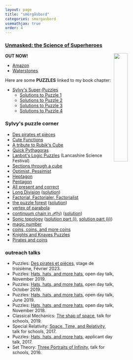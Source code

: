 ```yaml
---
layout: page
title: "smörgåsbord"
categories: smorgasbord
usemathjax: true
order: 4
---
```


### <a class="linkdebugmain" href="https://www.waterstones.com/book/unmasked/s-anscombe/n-danino/9781912979080?fbclid=IwAR2kkLuFbVRS0TvOr9etGZMB2E45oH8KkBVce9FdiyK7Mg01zQ-5km-6hlo">Unmasked: the Science of Superheroes</a>

<img src="/IMAGES/sylvy.jpg" width="30%" style="float:right;">

__OUT NOW!__

- [Amazon](https://www.amazon.co.uk/Unmasked-Science-Superheroes-Robert-Walsh/dp/191297908X/ref=sr_1_1?keywords=unmasked%3A+the+science+of+superheroes&qid=1583537025&sr=8-1)
- [Waterstones](https://www.waterstones.com/book/unmasked/robert-walsh/sarita-robsinson/9781912979080)

Here are some __PUZZLES__ linked to my book chapter:

- [Sylvy's Super-Puzzles](https://drive.google.com/open?id=1K-xXXL_MDcRIw9oqBXxBkids8Tl2Re_h)
	- [Solutions to Puzzle 1](https://drive.google.com/open?id=1wRbmZ1NnrsDi8owL3eR67jT6qxY08q15)
	- [Solutions to Puzzle 2](https://drive.google.com/open?id=1FMIm128PyFPKjqdvzH1HVODcymrDQImU)
	- [Solutions to Puzzle 3](https://drive.google.com/open?id=1eJuCq47qeHz4Rfd2CNA6HNJZ3k5jwQ1f)
	- [Solutions to Puzzle 4](https://drive.google.com/open?id=1-ygDZoILj3275DNXMXMRT27L7ij6tEp8)



### Sylvy's puzzle corner

- [Des pirates et pièces](https://drive.google.com/file/d/1O7zRE2k8p5LRpJEsOlxPqNcKQfG_z3Fo/view?usp=share_link)
- [Cute Functions](https://drive.google.com/file/d/1Y1f2rfKFNoUjqvpLnxobaEXha8kieE4C/view?usp=sharing)
- [A tribute to Rubik's Cube](https://drive.google.com/open?id=1tB2ceF85zjMHMrlukyXEf2utWGk3PJQP)
- [Quick Pythagoras](https://drive.google.com/open?id=1HCCLIiGS2ZN34gsOxerLYGKWJQ2A6LnX)
- [Lanbot's Logic Puzzles](http://www.lancashiresciencefestival.co.uk/wp-content/uploads/2018/07/LanBots-Logic-Puzzles-with-Sylvy-Anscombe.pdf) (Lancashire Science Festival)
- [Sections through a cube](https://drive.google.com/open?id=1u_NX6uAT93VMB0dWBZ7H-ormCrMrvunj)
- [Optimist, Pessimist](https://drive.google.com/open?id=1qw4hcQVZuDdAIN7PVrJFyGeFI9-diA3K)
- [Heptagon](https://drive.google.com/open?id=18VD2zNDJ8hqHkcfm31bhq0r1RD2BP7_L)
- [Pentagon](https://drive.google.com/open?id=1C7FPQGbc-vId4bIBpV80zd5vjlODTs1C)
- [All present and correct](https://drive.google.com/open?id=1K_bxWt_s-gOUMPh3kr09PwLfbLG4ltHJ)
- [Long Division](https://drive.google.com/open?id=1sqPjD3kr-AVhtlYdnC8aiK3EzGgzSqKt) ([solution](https://drive.google.com/open?id=1-uXa83mTjN0bqq_PQA50opMN65vxL1su))
- [Factorial, Factorialer, Factorialist](https://drive.google.com/open?id=1zi9g_C_2DwsdwjM502mbQgqR5IEmHKvv)
- [the puzzle forest](https://drive.google.com/open?id=0B6bVmoUt7QTXNEZndDdxLXU0SFk)
	([solution](https://drive.google.com/open?id=0B6bVmoUt7QTXeGRLWjE4SmZLSnc))
- [vertex of parabola](https://sylvyanscombe.wordpress.com/2015/11/10/puzzle-corner-sylvys-puzzle-5/)
- [continuum chain in $\mathcal{P}(\mathbb{N})$](https://sylvyanscombe.wordpress.com/2015/10/28/sylvys-weekly-puzzle-4/)
	([solution](https://sylvyanscombe.wordpress.com/2015/12/18/puzzle-corner-solution-to-sylvys-puzzle-4/))
- [Sonic topology](https://sylvyanscombe.wordpress.com/2015/10/14/sylvys-weekly-puzzle-3/)
	([solution part (i)](https://sylvyanscombe.wordpress.com/2015/10/28/sylvys-weekly-puzzle-3-solution-part-i/),
	[solution part (ii)](https://sylvyanscombe.wordpress.com/2015/11/10/sylvys-weekly-puzzle-3-solution-part-ii/))
- [magic number](https://drive.google.com/open?id=1rvjFVInD3iZtZ7yJK_LJnPMunG7ZaWnK)
- [coins, coins, and more coins](https://drive.google.com/open?id=1mAd5D5rg_gJ24VKEb5f6j69ICRuPzb5q)
- [Knights and Knaves Puzzles](https://drive.google.com/open?id=1dBMwVTqsjnDuiwT3ObaYLPI5c8DL0zT0)
- [Pirates and coins](https://drive.google.com/file/d/0B6bVmoUt7QTXdzRlNERaZEVYLVk/view?usp=sharing)

<!--
<a name="misc"></a>

<br>
<hr>

	<h3>miscellany of fun maths</h3>

	<ul>
	<li>Analysis: <a href="https://drive.google.com/open?id=1ZhW7-zUUB8RayZt7QXKV1t05qzp_GsQl">a few tricky questions</a> about convergence and continuity</li>
-->
<!--
<li>Strategy/Set Theory: Hat problems (joint work with <a href="">Rob Leek</a>)</li>
<li>Euler characteristic, graphs, solids</li>
<li>Tennis</li>
<li>Kittens</li>
<li>naive calculus</li>
<li>non-Euclidean geometry</li>
<li>Rigid structure of Platonic solids, lengths, areas, and volumes</li>
<li>colourings of solids</li>
<li>Spinning Platonic Solids</li>
<li>Conic sections</li>
<li>Four switches, levers</li>
<li>Hairy Ball Theorem</li>
<li>Pancake Theorem, Red and blue points on the plane</li>
<li>Permutations with jam</li>
<li>Homogeneity, random graph, $(\mathbb{Q},<)$, back-and-forth</li>
</ul>
-->



### outreach talks

- Puzzles: [Des pirates et pièces](https://drive.google.com/file/d/1i8fPiYukmXNtW5OP4D0BCoDrzeOag7s6/view?usp=sharing), stage de troisième, Février 2023.
- Puzzles: [Hats, hats, and more hats](https://drive.google.com/open?id=1eRqj-A6q05ynuF0gFdmdLlzcNR156RLW), open day talk, November 2019.
- Puzzles: [Hats, hats, and more hats](https://drive.google.com/open?id=1oD4068p2Syn592eL7c1GTnTWy811Ej83), open day talk, October 2019.
- Puzzles: [Hats, hats, and more hats](https://drive.google.com/open?id=1j2KDC1HJT0EvARMgLsR3owru02GW0_Zd), open day talk, June 2019.
- Puzzles: [Hats, hats, and more hats](https://drive.google.com/file/d/16upRZMhJ390JKjS1NTPswtYguRw0UHGX/view?usp=sharing), open day talk, November 2018.
- Classical Mechanics: [The shap of space](https://drive.google.com/open?id=1buzUlM53xO7g-ypTGByyi8nizZP66BI7), talk for schools, 2019.
- Special Relativity: [Space, Time, and Relativity](https://drive.google.com/open?id=1NYQ_7u_t5PZj0s7-FxAAj2XbVeVyRUXG), talk for schools, 2017.
- Puzzles: [Hats, hats, and more hats](https://drive.google.com/open?id=0B6bVmoUt7QTXanpPdndZcE9pdzY4UGVlX0pQckpJYW12aUJN), applicant day talk, 2017.
- Set Theory: [Three Portraits of Infinity](https://drive.google.com/open?id=0B6bVmoUt7QTXc1ZsM3E4U1RUMDA), talk for schools, 2016.

<!--
	<li>Logic: <a href="https://drive.google.com/open?id=0B6bVmoUt7QTXT0ZpZ252ZUFVaDg">Logic, Puzzles, and G&ouml;del's Incompleteness Theorems</a>, talk for schools, 2014.</li>
	<li>Set Theory: <a href="https://drive.google.com/open?id=0B6bVmoUt7QTXT2kySmJuQXpfeTA">Cantor's Infinities</a>, talk for schools, 2011.</li>
-->
